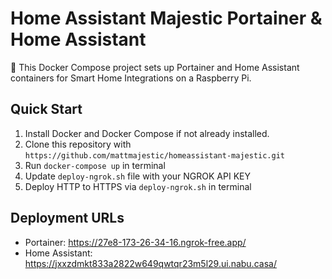 # Home Assistant Majestic Portainer & Home Assistant

🐳 This Docker Compose project sets up Portainer and Home Assistant containers for Smart Home Integrations on a Raspberry Pi.

## Quick Start

1. Install Docker and Docker Compose if not already installed.
2. Clone this repository with `https://github.com/mattmajestic/homeassistant-majestic.git`
3. Run `docker-compose up` in terminal 
4. Update `deploy-ngrok.sh` file with your NGROK API KEY
5. Deploy HTTP to HTTPS via `deploy-ngrok.sh` in terminal

## Deployment URLs
- Portainer: https://27e8-173-26-34-16.ngrok-free.app/
- Home Assistant: https://jxxzdmkt833a2822w649qwtqr23m5l29.ui.nabu.casa/
